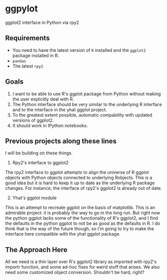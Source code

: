 ggpylot
=======

ggplot2 interface in Python via rpy2

Requirements
------------

* You need to have the latest version of `R` installed and the `ggplot2`
package installed in R.
* `pandas`
* The latest `rpy2`


Goals
-----

1. I want to be able to use R's ggplot package from Python without making the user explicitly deal with R. 
2. The Python interface should be very similar to the underlying R interface
and to the interface in the yhat ggplot project.
3. To the greatest extent possible, automatic compability with updated 
versions of ggplot2. 
4. It should work in IPython notebooks.



Previous projects along these lines
-----------------------------------

I will be building on these things.

1. Rpy2's interface to ggplot2

The rpy2 interface to ggplot attempts to align the universe of R ggplot 
objects with Python objects connected to underlying Robjects. This is a good idea but it is hard to keep it up to date as the underlying R package changes. For instance, the interface of rpy2's ggplot2 is already out of date. 

2. Yhat's ggplot module

This is an attempt to recreate ggplot on the basis of matplotlib. This is an
admirable project: it is probably the way to go in the long run. But right now the python ggplot lacks some of the functionality of R's ggplot2, and I find the defaults in the python ggplot to not be as good as the defaults in R. I do think that is the way of the future though, so I'm going to try to make the interface here compatible with the yhat ggplot package.


The Approach Here
-----------------

All we need is a thin layer over R's ggplot2 library as imported with rpy2's importr function, and some ad-hoc fixes for weird stuff that arises. We also need some customized object conversion. Shouldn't be hard, right?

